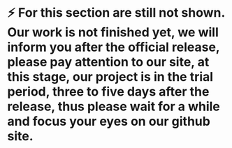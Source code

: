 # ⚡️ For this section are still not shown. Our work is not finished yet, we will inform you after the official release, please pay attention to our site, at this stage, our project is in the trial period, three to five days after the release, thus please wait for a while and focus your eyes on our github site.